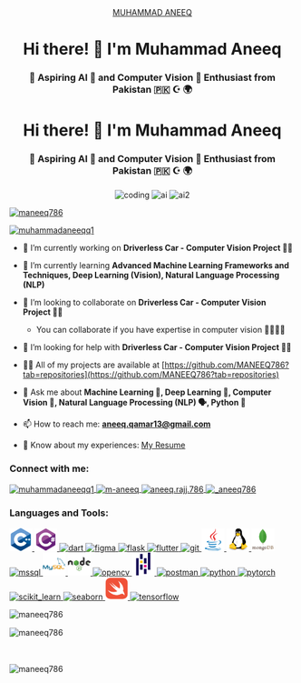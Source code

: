 <script src="https://platform.linkedin.com/badges/js/profile.js" async defer type="text/javascript"></script>

<div align="center">
  <div class="badge-base LI-profile-badge" data-locale="en_US" data-size="large" data-theme="light" data-type="VERTICAL" data-vanity="m-aneeq" data-version="v1">
    <a class="badge-base__link LI-simple-link" href="https://pk.linkedin.com/in/m-aneeq?trk=profile-badge">MUHAMMAD ANEEQ</a>
  </div>
</div>

<h1 align="center">Hi there! 👋 I'm Muhammad Aneeq</h1>
<h3 align="center">🚀 Aspiring AI 🤖 and Computer Vision 👀 Enthusiast from Pakistan 🇵🇰 ☪️ 🌍</h3>


<h1 align="center">Hi there! 👋 I'm Muhammad Aneeq</h1>
<h3 align="center">🚀 Aspiring AI 🤖 and Computer Vision 👀 Enthusiast from Pakistan 🇵🇰 ☪️ 🌍</h3>

<div align="center">
  <img align="center" alt="coding" width="400" height="250" src="https://gifdb.com/images/high/ai-humanoid-science-development-sndaiarg5ati3c47.webp">
  <img align="center" alt="ai" width="400" height="250" src="https://gifdb.com/images/high/ai-artificial-intelligence-human-robot-brain-pon8h9dclo1fl1u2.webp">
  <img align="center" alt="ai2" width="400" height="250" src="https://gifdb.com/images/high/ai-robot-human-blinking-qh9mhh71l2fxqte4.webp">
</div>

<p align="left"> 
  <a href="https://github.com/ryo-ma/github-profile-trophy">
    <img src="https://github-profile-trophy.vercel.app/?username=maneeq786" alt="maneeq786" />
  </a> 
</p>

<p align="left"> 
  <a href="https://twitter.com/muhammadaneeqq1" target="blank">
    <img src="https://img.shields.io/twitter/follow/muhammadaneeqq1?logo=twitter&style=for-the-badge" alt="muhammadaneeqq1" />
  </a> 
</p>

- 🔭 I’m currently working on **Driverless Car - Computer Vision Project 🚗👀**

- 🌱 I’m currently learning **Advanced Machine Learning Frameworks and Techniques, Deep Learning (Vision), Natural Language Processing (NLP)**

- 👯 I’m looking to collaborate on **Driverless Car - Computer Vision Project 🤝🚗** 
  - You can collaborate if you have expertise in computer vision 👨‍💻👩‍💻

- 🤝 I’m looking for help with **Driverless Car - Computer Vision Project 🤝🚗**

- 👨‍💻 All of my projects are available at [https://github.com/MANEEQ786?tab=repositories](https://github.com/MANEEQ786?tab=repositories)

- 💬 Ask me about **Machine Learning 🤖, Deep Learning 🧠, Computer Vision 👀, Natural Language Processing (NLP) 🗣️, Python 🐍**

- 📫 How to reach me: **aneeq.qamar13@gmail.com**

- 📄 Know about my experiences: [My Resume](https://drive.google.com/file/d/1Vc8rSekzDtEHLKR6rDCoKuUDj-XJxevh/view?usp=sharing)

<h3 align="left">Connect with me:</h3>
<p align="left">
  <a href="https://twitter.com/muhammadaneeqq1" target="blank">
    <img align="center" src="https://raw.githubusercontent.com/rahuldkjain/github-profile-readme-generator/master/src/images/icons/Social/twitter.svg" alt="muhammadaneeqq1" height="30" width="40" />
  </a>
  <a href="https://linkedin.com/in/m-aneeq" target="blank">
    <img align="center" src="https://raw.githubusercontent.com/rahuldkjain/github-profile-readme-generator/master/src/images/icons/Social/linked-in-alt.svg" alt="m-aneeq" height="30" width="40" />
  </a>
  <a href="https://www.facebook.com/aneeq.rajj.786" target="blank">
    <img align="center" src="https://raw.githubusercontent.com/rahuldkjain/github-profile-readme-generator/master/src/images/icons/Social/facebook.svg" alt="aneeq.rajj.786" height="30" width="40" />
  </a>
  <a href="https://www.instagram.com/_aneeq786/" target="blank">
    <img align="center" src="https://raw.githubusercontent.com/rahuldkjain/github-profile-readme-generator/master/src/images/icons/Social/instagram.svg" alt="_aneeq786" height="30" width="40" />
  </a>
</p>

<h3 align="left">Languages and Tools:</h3>
<p align="left"> 
  <a href="https://www.w3schools.com/cpp/" target="_blank" rel="noreferrer"> 
    <img src="https://raw.githubusercontent.com/devicons/devicon/master/icons/cplusplus/cplusplus-original.svg" alt="cplusplus" width="40" height="40"/> 
  </a> 
  <a href="https://www.w3schools.com/cs/" target="_blank" rel="noreferrer"> 
    <img src="https://raw.githubusercontent.com/devicons/devicon/master/icons/csharp/csharp-original.svg" alt="csharp" width="40" height="40"/> 
  </a> 
  <a href="https://dart.dev" target="_blank" rel="noreferrer"> 
    <img src="https://www.vectorlogo.zone/logos/dartlang/dartlang-icon.svg" alt="dart" width="40" height="40"/> 
  </a> 
  <a href="https://www.figma.com/" target="_blank" rel="noreferrer"> 
    <img src="https://www.vectorlogo.zone/logos/figma/figma-icon.svg" alt="figma" width="40" height="40"/> 
  </a> 
  <a href="https://flask.palletsprojects.com/" target="_blank" rel="noreferrer"> 
    <img src="https://www.vectorlogo.zone/logos/pocoo_flask/pocoo_flask-icon.svg" alt="flask" width="40" height="40"/> 
  </a> 
  <a href="https://flutter.dev" target="_blank" rel="noreferrer"> 
    <img src="https://www.vectorlogo.zone/logos/flutterio/flutterio-icon.svg" alt="flutter" width="40" height="40"/> 
  </a> 
  <a href="https://git-scm.com/" target="_blank" rel="noreferrer"> 
    <img src="https://www.vectorlogo.zone/logos/git-scm/git-scm-icon.svg" alt="git" width="40" height="40"/> 
  </a> 
  <a href="https://www.java.com" target="_blank" rel="noreferrer"> 
    <img src="https://raw.githubusercontent.com/devicons/devicon/master/icons/java/java-original.svg" alt="java" width="40" height="40"/> 
  </a> 
  <a href="https://www.linux.org/" target="_blank" rel="noreferrer"> 
    <img src="https://raw.githubusercontent.com/devicons/devicon/master/icons/linux/linux-original.svg" alt="linux" width="40" height="40"/> 
  </a> 
  <a href="https://www.mongodb.com/" target="_blank" rel="noreferrer"> 
    <img src="https://raw.githubusercontent.com/devicons/devicon/master/icons/mongodb/mongodb-original-wordmark.svg" alt="mongodb" width="40" height="40"/> 
  </a> 
  <a href="https://www.microsoft.com/en-us/sql-server" target="_blank" rel="noreferrer"> 
    <img src="https://www.svgrepo.com/show/303229/microsoft-sql-server-logo.svg" alt="mssql" width="40" height="40"/> 
  </a> 
  <a href="https://www.mysql.com/" target="_blank" rel="noreferrer"> 
    <img src="https://raw.githubusercontent.com/devicons/devicon/master/icons/mysql/mysql-original-wordmark.svg" alt="mysql" width="40" height="40"/> 
  </a> 
  <a href="https://nodejs.org" target="_blank" rel="noreferrer"> 
    <img src="https://raw.githubusercontent.com/devicons/devicon/master/icons/nodejs/nodejs-original-wordmark.svg" alt="nodejs" width="40" height="40"/> 
  </a> 
  <a href="https://opencv.org/" target="_blank" rel="noreferrer"> 
    <img src="https://www.vectorlogo.zone/logos/opencv/opencv-icon.svg" alt="opencv" width="40" height="40"/> 
  </a> 
  <a href="https://pandas.pydata.org/" target="_blank" rel="noreferrer"> 
    <img src="https://raw.githubusercontent.com/devicons/devicon/2ae2a900d2f041da66e950e4d48052658d850630/icons/pandas/pandas-original.svg" alt="pandas" width="40" height="40"/> 
  </a> 
  <a href="https://postman.com" target="_blank" rel="noreferrer"> 
    <img src="https://www.vectorlogo.zone/logos/getpostman/getpostman-icon.svg" alt="postman" width="40" height="40"/> 
  </a> 
  <a href="https://www.python.org" target="_blank" rel="noreferrer"> 
    <img src="https://raw.githubusercontent.com/dev
icons/python/python-original.svg" alt="python" width="40" height="40"/> 
  </a> 
  <a href="https://pytorch.org/" target="_blank" rel="noreferrer"> 
    <img src="https://www.vectorlogo.zone/logos/pytorch/pytorch-icon.svg" alt="pytorch" width="40" height="40"/> 
  </a> 
  <a href="https://scikit-learn.org/" target="_blank" rel="noreferrer"> 
    <img src="https://upload.wikimedia.org/wikipedia/commons/0/05/Scikit_learn_logo_small.svg" alt="scikit_learn" width="40" height="40"/> 
  </a> 
  <a href="https://seaborn.pydata.org/" target="_blank" rel="noreferrer"> 
    <img src="https://seaborn.pydata.org/_images/logo-mark-lightbg.svg" alt="seaborn" width="40" height="40"/> 
  </a> 
  <a href="https://developer.apple.com/swift/" target="_blank" rel="noreferrer"> 
    <img src="https://raw.githubusercontent.com/devicons/devicon/master/icons/swift/swift-original.svg" alt="swift" width="40" height="40"/> 
  </a> 
  <a href="https://www.tensorflow.org" target="_blank" rel="noreferrer"> 
    <img src="https://www.vectorlogo.zone/logos/tensorflow/tensorflow-icon.svg" alt="tensorflow" width="40" height="40"/> 
  </a> 
</p>

<p>
  <img align="left" src="https://github-readme-stats.vercel.app/api/top-langs?username=maneeq786&show_icons=true&locale=en&layout=compact" alt="maneeq786" />
</p>

<p>&nbsp;</p>

<p>
  <img align="center" src="https://github-readme-stats.vercel.app/api?username=maneeq786&show_icons=true&locale=en" alt="maneeq786" />
</p>

<p>&nbsp;</p>

<p>
  <img align="center" src="https://github-readme-streak-stats.herokuapp.com/?user=maneeq786&" alt="maneeq786" />
</p>
